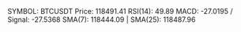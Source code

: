 SYMBOL: BTCUSDT
Price: 118491.41
RSI(14): 49.89
MACD: -27.0195 / Signal: -27.5368
SMA(7): 118444.09 | SMA(25): 118487.96
